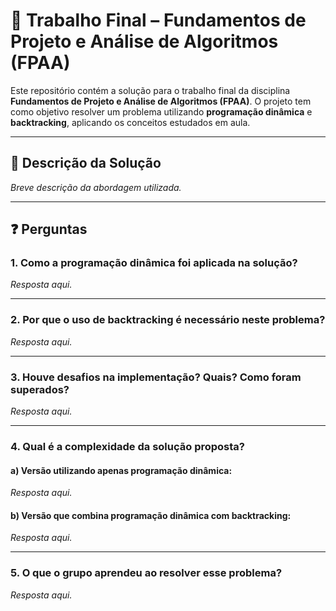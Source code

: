 # 📘 Trabalho Final – Fundamentos de Projeto e Análise de Algoritmos (FPAA)

Este repositório contém a solução para o trabalho final da disciplina **Fundamentos de Projeto e Análise de Algoritmos (FPAA)**. O projeto tem como objetivo resolver um problema utilizando **programação dinâmica** e **backtracking**, aplicando os conceitos estudados em aula.

---

## 🧠 Descrição da Solução

_Breve descrição da abordagem utilizada._

---

## ❓ Perguntas

### 1. Como a programação dinâmica foi aplicada na solução?

_Resposta aqui._

---

### 2. Por que o uso de backtracking é necessário neste problema?

_Resposta aqui._

---

### 3. Houve desafios na implementação? Quais? Como foram superados?

_Resposta aqui._

---

### 4. Qual é a complexidade da solução proposta?

#### a) Versão utilizando apenas programação dinâmica:

_Resposta aqui._

#### b) Versão que combina programação dinâmica com backtracking:

_Resposta aqui._

---

### 5. O que o grupo aprendeu ao resolver esse problema?

_Resposta aqui._

